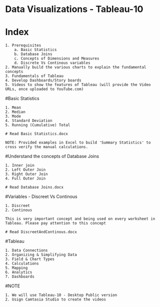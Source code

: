 # Data Visualizations - Tableau-10


# Index
	1. Prerequisites 
		a. Basic Statistics
		b. Database Joins
		c. Concepts of Dimensions and Measures
		d. Discrete Vs Continous variables
	2. Manually build the various charts to explain the fundamental concepts
	3. Fundamentals of Tableau
	4. Develop Dashboards/Story boards
	5. Videos to show the features of Tableau (will provide the Video URLs, once uploaded to YouTube.com)
	
#Basic Statistics

	1. Mean
	2. Median
	3. Mode
	4. Standard Deviation
	5. Running (Cumulative) Total
	
	# Read Basic Statistics.docx
	
	NOTE: Provided examples in Excel to build 'Summary Statistics' to cross verify the manual calculations.
	
#Understand the concepts of Database Joins
	
	1. Inner join
	2. Left Outer Join
	3. Right Outer Join
	4. Full Outer Join
	
	# Read Database Joins.docx
	
#Variables - Discreet Vs Continous
	
	1. Discreet
	2. Continous
	
	This is very important concept and being used on every worksheet in Tableau. Please pay attention to this concept
	
	# Read DiscreetAndContinous.docx
	
#Tableau

	1. Data Connections
	2. Organizing & Simplifying Data
	3. Field & Chart Types
	4. Calculations
	5. Mapping
	6. Analytics
	7. Dashboards
		
#NOTE 

	1. We will use Tableau-10 - Desktop Public version
	2. Usign Camtasia Studio to create the videos

